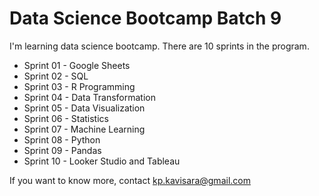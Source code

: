# Data Science Bootcamp Batch 9

I'm learning data science bootcamp. There are 10 sprints in the program.

- Sprint 01 - Google Sheets
- Sprint 02 - SQL
- Sprint 03 - R Programming
- Sprint 04 - Data Transformation 
- Sprint 05 - Data Visualization
- Sprint 06 - Statistics
- Sprint 07 - Machine Learning
- Sprint 08 - Python
- Sprint 09 - Pandas
- Sprint 10 - Looker Studio and Tableau

If you want to know more, contact kp.kavisara@gmail.com
